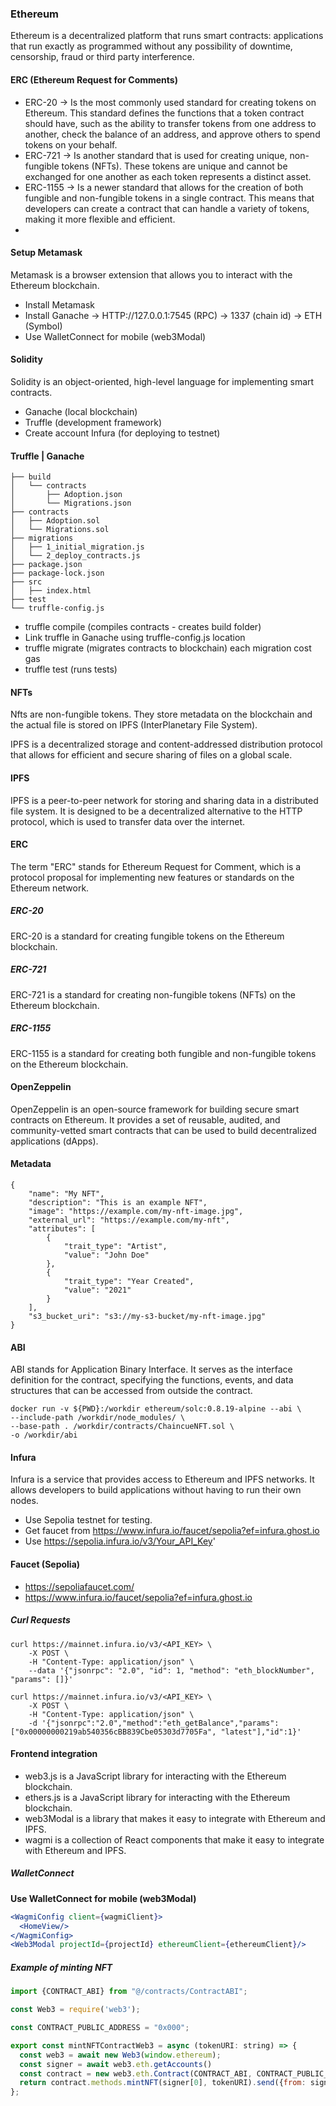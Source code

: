 ### Ethereum

Ethereum is a decentralized platform that runs smart contracts: applications that run exactly as programmed without any possibility of downtime, censorship, fraud or third party interference.

#### ERC (Ethereum Request for Comments)

- ERC-20 -> Is the most commonly used standard for creating tokens on Ethereum. This standard defines the functions that a token contract should have, such as the ability to transfer tokens from one address to another, check the balance of an address, and approve others to spend tokens on your behalf.
- ERC-721 -> Is another standard that is used for creating unique, non-fungible tokens (NFTs). These tokens are unique and cannot be exchanged for one another as each token represents a distinct asset.
- ERC-1155 -> Is a newer standard that allows for the creation of both fungible and non-fungible tokens in a single contract. This means that developers can create a contract that can handle a variety of tokens, making it more flexible and efficient.
- 
#### Setup Metamask

Metamask is a browser extension that allows you to interact with the Ethereum blockchain.

- Install Metamask
- Install Ganache -> HTTP://127.0.0.1:7545 (RPC) -> 1337 (chain id) -> ETH (Symbol)
- Use WalletConnect for mobile (web3Modal)

#### Solidity

Solidity is an object-oriented, high-level language for implementing smart contracts.

- Ganache (local blockchain)
- Truffle (development framework)
- Create account Infura (for deploying to testnet)

#### Truffle | Ganache

```
├── build
│   └── contracts
│       ├── Adoption.json
│       └── Migrations.json
├── contracts
│   ├── Adoption.sol
│   └── Migrations.sol
├── migrations
│   ├── 1_initial_migration.js
│   └── 2_deploy_contracts.js
├── package.json
├── package-lock.json
├── src
│   ├── index.html
├── test
└── truffle-config.js
```

- truffle compile (compiles contracts - creates build folder)
- Link truffle in Ganache using truffle-config.js location
- truffle migrate (migrates contracts to blockchain) each migration cost gas
- truffle test (runs tests)

#### NFTs

Nfts are non-fungible tokens. They store metadata on the blockchain and the actual file is stored on IPFS (InterPlanetary File System).

IPFS is a decentralized storage and content-addressed distribution protocol that allows for efficient and secure sharing of files on a global scale.


#### IPFS

IPFS is a peer-to-peer network for storing and sharing data in a distributed file system. It is designed to be a decentralized alternative to the HTTP protocol, which is used to transfer data over the internet.


#### ERC

The term "ERC" stands for Ethereum Request for Comment, which is a protocol proposal for implementing new features or standards on the Ethereum network.


##### ERC-20

ERC-20 is a standard for creating fungible tokens on the Ethereum blockchain.

##### ERC-721

ERC-721 is a standard for creating non-fungible tokens (NFTs) on the Ethereum blockchain. 

##### ERC-1155

ERC-1155 is a standard for creating both fungible and non-fungible tokens on the Ethereum blockchain.

#### OpenZeppelin

OpenZeppelin is an open-source framework for building secure smart contracts on Ethereum. It provides a set of reusable, audited, and community-vetted smart contracts that can be used to build decentralized applications (dApps).

#### Metadata
```
{
    "name": "My NFT",
    "description": "This is an example NFT",
    "image": "https://example.com/my-nft-image.jpg",
    "external_url": "https://example.com/my-nft",
    "attributes": [
        {
            "trait_type": "Artist",
            "value": "John Doe"
        },
        {
            "trait_type": "Year Created",
            "value": "2021"
        }
    ],
    "s3_bucket_uri": "s3://my-s3-bucket/my-nft-image.jpg"
}
```

#### ABI

ABI stands for Application Binary Interface. It serves as the interface definition for the contract, specifying the functions, events, and data structures that can be accessed from outside the contract.

```
docker run -v ${PWD}:/workdir ethereum/solc:0.8.19-alpine --abi \
--include-path /workdir/node_modules/ \
--base-path . /workdir/contracts/ChaincueNFT.sol \
-o /workdir/abi
```

#### Infura

Infura is a service that provides access to Ethereum and IPFS networks. It allows developers to build applications without having to run their own nodes.

- Use Sepolia testnet for testing.
- Get faucet from https://www.infura.io/faucet/sepolia?ef=infura.ghost.io
- Use https://sepolia.infura.io/v3/Your_API_Key'

#### Faucet (Sepolia)

- https://sepoliafaucet.com/
- https://www.infura.io/faucet/sepolia?ef=infura.ghost.io

##### Curl Requests

```
curl https://mainnet.infura.io/v3/<API_KEY> \
    -X POST \
    -H "Content-Type: application/json" \
    --data '{"jsonrpc": "2.0", "id": 1, "method": "eth_blockNumber", "params": []}'
```

```
curl https://mainnet.infura.io/v3/<API_KEY> \
    -X POST \
    -H "Content-Type: application/json" \
    -d '{"jsonrpc":"2.0","method":"eth_getBalance","params": ["0x00000000219ab540356cBB839Cbe05303d7705Fa", "latest"],"id":1}'
```

#### Frontend integration

- web3.js is a JavaScript library for interacting with the Ethereum blockchain.
- ethers.js is a JavaScript library for interacting with the Ethereum blockchain.
- web3Modal is a library that makes it easy to integrate with Ethereum and IPFS.
- wagmi is a collection of React components that make it easy to integrate with Ethereum and IPFS.
##### WalletConnect

**Use WalletConnect for mobile (web3Modal)**

```jsx
<WagmiConfig client={wagmiClient}>
  <HomeView/>
</WagmiConfig>
<Web3Modal projectId={projectId} ethereumClient={ethereumClient}/>
```

##### Example of minting NFT

```jsx
import {CONTRACT_ABI} from "@/contracts/ContractABI";

const Web3 = require('web3');

const CONTRACT_PUBLIC_ADDRESS = "0x000";

export const mintNFTContractWeb3 = async (tokenURI: string) => {
  const web3 = await new Web3(window.ethereum);
  const signer = await web3.eth.getAccounts()
  const contract = new web3.eth.Contract(CONTRACT_ABI, CONTRACT_PUBLIC_ADDRESS);
  return contract.methods.mintNFT(signer[0], tokenURI).send({from: signer[0]});
};
```

